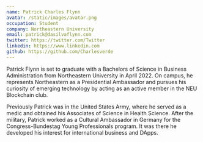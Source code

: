 ```yaml
---
name: Patrick Charles Flynn
avatar: /static/images/avatar.png
occupation: Student
company: Northeastern University
email: patrick@dasilvaflynn.com
twitter: https://twitter.com/Twitter
linkedin: https://www.linkedin.com
github: https://github.com/Charlesverde
---
```


Patrick Flynn is set to graduate with a Bachelors of Science in Business Administration from Northeastern University in April 2022. On campus, he represents Northeastern as a Presidential Ambassador and pursues his curiosity of emerging technology by acting as an active member in the NEU Blockchain club.

Previously Patrick was in the United States Army, where he served as a medic and obtained his Associates of Science in Health Science. After the military, Patrick worked as a Cultural Ambassador in Germany for the Congress-Bundestag Young Professionals program. It was there he developed his interest for international business and DApps.
